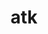 ---
title: "atk"
layout: cache
categories: [package, develop]
meta: {"compilers": ["gcc@=11.4.0"], "num_specs": 9, "num_specs_by_stack": {"e4s": 9, "root": 9}, "oss": ["ubuntu22.04"], "platforms": ["linux"], "stacks": ["e4s", "root"], "targets": ["x86_64_v3"], "versions": ["2.38.0"]}
spec_details: [{"compiler": "gcc@=11.4.0", "hash": "4gkrbd7znnhvwfyur2pylnlownm5w5ys", "os": "ubuntu22.04", "platform": "linux", "size": "-", "stacks": ["e4s", "root"], "target": "x86_64_v3", "variants": ["build_system=meson", "buildtype=release", "default_library=shared", "~strip"], "versions": ["2.38.0"]}, {"compiler": "gcc@=11.4.0", "hash": "6lwigw2ynyfshgfk5ym3nq7jebwu6dnt", "os": "ubuntu22.04", "platform": "linux", "size": "-", "stacks": ["e4s", "root"], "target": "x86_64_v3", "variants": ["build_system=meson", "buildtype=release", "default_library=shared", "~strip"], "versions": ["2.38.0"]}, {"compiler": "gcc@=11.4.0", "hash": "arz6l75d76oesgmqrm5qjoddoaqfu6ct", "os": "ubuntu22.04", "platform": "linux", "size": "-", "stacks": ["e4s", "root"], "target": "x86_64_v3", "variants": ["build_system=meson", "buildtype=release", "default_library=shared", "~strip"], "versions": ["2.38.0"]}, {"compiler": "gcc@=11.4.0", "hash": "gpkeusq3sswdhlaprpa6eklbzemf3doi", "os": "ubuntu22.04", "platform": "linux", "size": "-", "stacks": ["e4s", "root"], "target": "x86_64_v3", "variants": ["build_system=meson", "buildtype=release", "default_library=shared", "~strip"], "versions": ["2.38.0"]}, {"compiler": "gcc@=11.4.0", "hash": "iywvehsfpa5l6wg4y4ztr57hphvkgyhh", "os": "ubuntu22.04", "platform": "linux", "size": "-", "stacks": ["e4s", "root"], "target": "x86_64_v3", "variants": ["build_system=meson", "buildtype=release", "default_library=shared", "~strip"], "versions": ["2.38.0"]}, {"compiler": "gcc@=11.4.0", "hash": "mxwafsbcayxh55uvgqvkvxfoozkmp44n", "os": "ubuntu22.04", "platform": "linux", "size": "-", "stacks": ["e4s", "root"], "target": "x86_64_v3", "variants": ["build_system=meson", "buildtype=release", "default_library=shared", "~strip"], "versions": ["2.38.0"]}, {"compiler": "gcc@=11.4.0", "hash": "ogwa5iyy62sk43xygjv6zguww3hg2pap", "os": "ubuntu22.04", "platform": "linux", "size": "-", "stacks": ["e4s", "root"], "target": "x86_64_v3", "variants": ["build_system=meson", "buildtype=release", "default_library=shared", "~strip"], "versions": ["2.38.0"]}, {"compiler": "gcc@=11.4.0", "hash": "ptposvwler43xqojuolfyakub25h7f6s", "os": "ubuntu22.04", "platform": "linux", "size": "-", "stacks": ["e4s", "root"], "target": "x86_64_v3", "variants": ["build_system=meson", "buildtype=release", "default_library=shared", "~strip"], "versions": ["2.38.0"]}, {"compiler": "gcc@=11.4.0", "hash": "tpiihjecuu37q6kaojkm6plromxe7d6p", "os": "ubuntu22.04", "platform": "linux", "size": "-", "stacks": ["e4s", "root"], "target": "x86_64_v3", "variants": ["build_system=meson", "buildtype=release", "default_library=shared", "~strip"], "versions": ["2.38.0"]}]
---